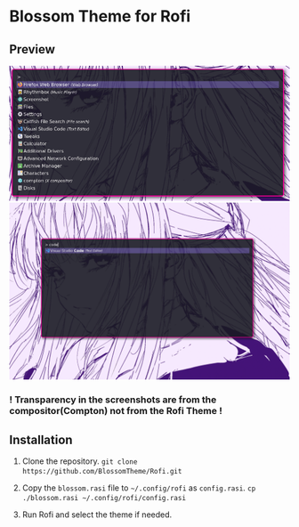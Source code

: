 # Blossom Theme for Rofi

## Preview
![](./screenshot01.png)
![](./screenshot02.png)
### ! Transparency in the screenshots are from the compositor(Compton) not from the Rofi Theme !

## Installation
1. Clone the repository.
```git clone https://github.com/BlossomTheme/Rofi.git```

2. Copy the ```blossom.rasi``` file to ```~/.config/rofi``` as ```config.rasi```.
```cp ./blossom.rasi ~/.config/rofi/config.rasi```

3. Run Rofi and select the theme if needed.

